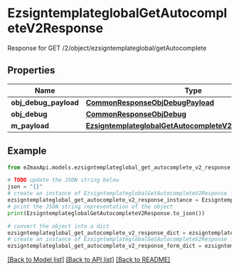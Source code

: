 # EzsigntemplateglobalGetAutocompleteV2Response

Response for GET /2/object/ezsigntemplateglobal/getAutocomplete

## Properties

Name | Type | Description | Notes
------------ | ------------- | ------------- | -------------
**obj_debug_payload** | [**CommonResponseObjDebugPayload**](CommonResponseObjDebugPayload.md) |  | 
**obj_debug** | [**CommonResponseObjDebug**](CommonResponseObjDebug.md) |  | [optional] 
**m_payload** | [**EzsigntemplateglobalGetAutocompleteV2ResponseMPayload**](EzsigntemplateglobalGetAutocompleteV2ResponseMPayload.md) |  | 

## Example

```python
from eZmaxApi.models.ezsigntemplateglobal_get_autocomplete_v2_response import EzsigntemplateglobalGetAutocompleteV2Response

# TODO update the JSON string below
json = "{}"
# create an instance of EzsigntemplateglobalGetAutocompleteV2Response from a JSON string
ezsigntemplateglobal_get_autocomplete_v2_response_instance = EzsigntemplateglobalGetAutocompleteV2Response.from_json(json)
# print the JSON string representation of the object
print(EzsigntemplateglobalGetAutocompleteV2Response.to_json())

# convert the object into a dict
ezsigntemplateglobal_get_autocomplete_v2_response_dict = ezsigntemplateglobal_get_autocomplete_v2_response_instance.to_dict()
# create an instance of EzsigntemplateglobalGetAutocompleteV2Response from a dict
ezsigntemplateglobal_get_autocomplete_v2_response_form_dict = ezsigntemplateglobal_get_autocomplete_v2_response.from_dict(ezsigntemplateglobal_get_autocomplete_v2_response_dict)
```
[[Back to Model list]](../README.md#documentation-for-models) [[Back to API list]](../README.md#documentation-for-api-endpoints) [[Back to README]](../README.md)


